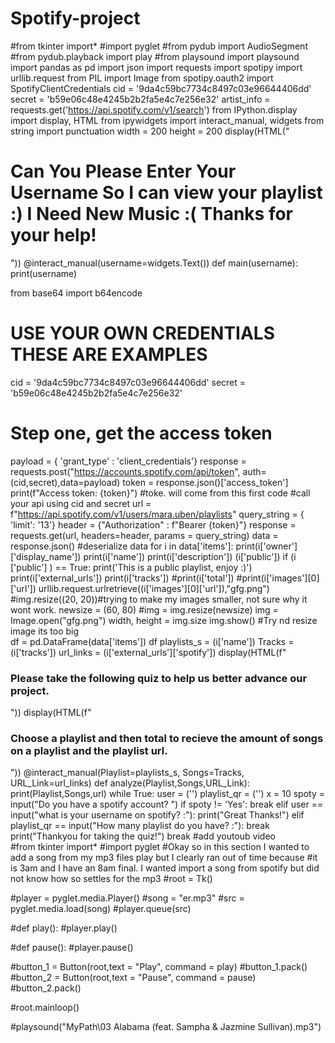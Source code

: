 # Spotify-project
#from tkinter import*
#import pyglet
#from pydub import AudioSegment
#from pydub.playback import play
#from playsound import playsound
import pandas as pd
import json 
import requests
import spotipy
import urllib.request
from PIL import Image
from spotipy.oauth2 import SpotifyClientCredentials
cid = '9da4c59bc7734c8497c03e96644406dd'
secret = 'b59e06c48e4245b2b2fa5e4c7e256e32'
artist_info = requests.get('https://api.spotify.com/v1/search')
from IPython.display import display, HTML
from ipywidgets import interact_manual, widgets
from string import punctuation
width = 200
height = 200
display(HTML("<H1>Can You Please Enter Your Username So I can view your playlist :) I Need New Music :( Thanks for your help! </h1>"))
@interact_manual(username=widgets.Text())
def main(username):
        print(username)

from base64 import b64encode
# USE YOUR OWN CREDENTIALS THESE ARE EXAMPLES
cid = '9da4c59bc7734c8497c03e96644406dd'
secret = 'b59e06c48e4245b2b2fa5e4c7e256e32'

# Step one, get the access token
payload = { 'grant_type' : 'client_credentials'}
response = requests.post("https://accounts.spotify.com/api/token", auth=(cid,secret),data=payload)
token = response.json()['access_token']
print(f"Access token: {token}")
#toke. will come from this first code
#call your api using cid and secret 
url = f"https://api.spotify.com/v1/users/mara.uben/playlists"
query_string = { 'limit': '13'}
header = {"Authorization" : f"Bearer {token}"}
response = requests.get(url, headers=header, params = query_string)
data = response.json() #deserialize
data
for i in data['items']:
    print(i['owner']['display_name'])
    print(i['name'])
    print(i['description'])
    (i['public'])
    if (i ['public'] ) == True:
        print('This is a public playlist, enjoy :)')
    print(i['external_urls'])
    print(i['tracks'])
    #print(i['total'])
    #print(i['images'][0]['url'])
    urllib.request.urlretrieve((i['images'][0]['url']),"gfg.png")
    #img.resize((20, 20))#trying to make my images smaller, not sure why it wont work. 
    newsize = (60, 80)
    #img = img.resize(newsize)
    img = Image.open("gfg.png")
    width, height = img.size
    img.show()
#Try nd resize image its too big    
df = pd.DataFrame(data['items'])
df
playlists_s = (i['name'])
Tracks = (i['tracks'])
url_links = (i['external_urls']['spotify'])
display(HTML(f"<h3> Please take the following quiz to help us better advance our project. </h3>"))
display(HTML(f"<h3> Choose a playlist and then total to recieve the amount of songs on a playlist and the playlist url.  </h3>"))
@interact_manual(Playlist=playlists_s, Songs=Tracks, URL_Link=url_links)
def analyze(Playlist,Songs,URL_Link):
    print(Playlist,Songs,url)
while True:
    user = ('')
    playlist_qr  = ('')
    x = 10
    spoty = input("Do you have a spotify account? ")
    if spoty != 'Yes':
        break
    elif user == input("what is your username on spotify? :"): 
        print("Great Thanks!")
    elif playlist_qr == input("How many playlist do you have? :"):
        break
        print("Thankyou for taking the quiz!")
        break
#add youtoub video        
#from tkinter import*
#import pyglet
#Okay so in this section I wanted to add a song from my mp3 files play but I clearly ran out of time because 
#it is 3am and I have an 8am final. I wanted import a song from spotify but did not know how so settles for the mp3
#root = Tk()

#player = pyglet.media.Player()
#song = "er.mp3"
#src = pyglet.media.load(song)
#player.queue(src)

#def play():
    #player.play()

#def pause():
    #player.pause()

#button_1 = Button(root,text = "Play", command = play)
#button_1.pack()
#button_2 = Button(root,text = "Pause", command = pause)
#button_2.pack()

#root.mainloop()

#playsound("MyPath\\03 Alabama (feat. Sampha & Jazmine Sullivan).mp3")
